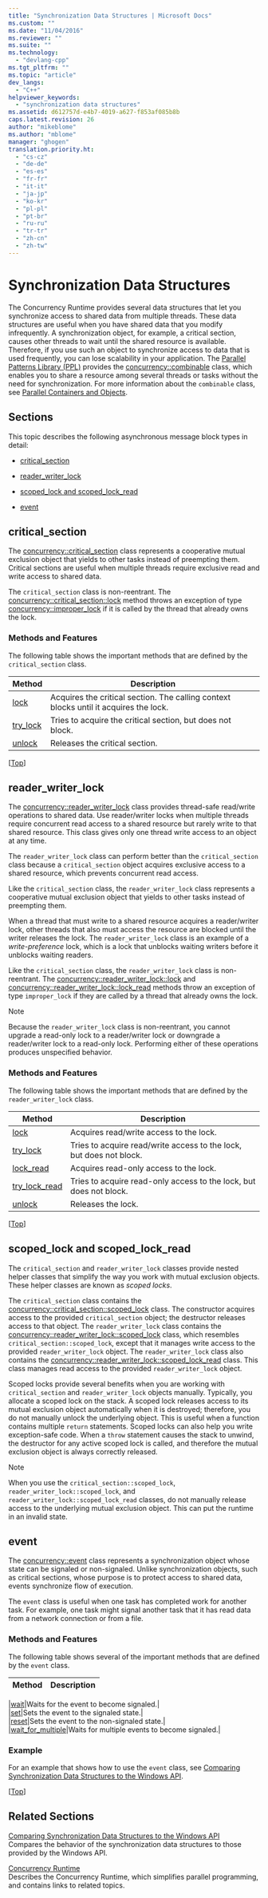 ```yaml
---
title: "Synchronization Data Structures | Microsoft Docs"
ms.custom: ""
ms.date: "11/04/2016"
ms.reviewer: ""
ms.suite: ""
ms.technology: 
  - "devlang-cpp"
ms.tgt_pltfrm: ""
ms.topic: "article"
dev_langs: 
  - "C++"
helpviewer_keywords: 
  - "synchronization data structures"
ms.assetid: d612757d-e4b7-4019-a627-f853af085b8b
caps.latest.revision: 26
author: "mikeblome"
ms.author: "mblome"
manager: "ghogen"
translation.priority.ht: 
  - "cs-cz"
  - "de-de"
  - "es-es"
  - "fr-fr"
  - "it-it"
  - "ja-jp"
  - "ko-kr"
  - "pl-pl"
  - "pt-br"
  - "ru-ru"
  - "tr-tr"
  - "zh-cn"
  - "zh-tw"
---
```

# Synchronization Data Structures
The Concurrency Runtime provides several data structures that let you synchronize access to shared data from multiple threads. These data structures are useful when you have shared data that you modify infrequently. A synchronization object, for example, a critical section, causes other threads to wait until the shared resource is available. Therefore, if you use such an object to synchronize access to data that is used frequently, you can lose scalability in your application. The [Parallel Patterns Library (PPL)](../../parallel/concrt/parallel-patterns-library-ppl.md) provides the [concurrency::combinable](../../parallel/concrt/reference/combinable-class.md) class, which enables you to share a resource among several threads or tasks without the need for synchronization. For more information about the `combinable` class, see [Parallel Containers and Objects](../../parallel/concrt/parallel-containers-and-objects.md).  
  
##  <a name="top"></a> Sections  
 This topic describes the following asynchronous message block types in detail:  
  
-   [critical_section](#critical_section)  
  
-   [reader_writer_lock](#reader_writer_lock)  
  
-   [scoped_lock and scoped_lock_read](#scoped_lock)  
  
-   [event](#event)  
  
##  <a name="critical_section"></a> critical_section  
 The [concurrency::critical_section](../../parallel/concrt/reference/critical-section-class.md) class represents a cooperative mutual exclusion object that yields to other tasks instead of preempting them. Critical sections are useful when multiple threads require exclusive read and write access to shared data.  

 The `critical_section` class is non-reentrant. The [concurrency::critical_section::lock](reference/critical-section-class.md#lock) method throws an exception of type [concurrency::improper_lock](../../parallel/concrt/reference/improper-lock-class.md) if it is called by the thread that already owns the lock.  


  
### Methods and Features  
 The following table shows the important methods that are defined by the `critical_section` class.  
  
|Method|Description|  
|------------|-----------------|  
|[lock](reference/critical-section-class.md#lock)|Acquires the critical section. The calling context blocks until it acquires the lock.|  
|[try_lock](reference/critical-section-class.md#try_lock)|Tries to acquire the critical section, but does not block.|  
|[unlock](reference/critical-section-class.md#unlock)|Releases the critical section.|  
  
 [[Top](#top)]  
  
##  <a name="reader_writer_lock"></a> reader_writer_lock  
 The [concurrency::reader_writer_lock](../../parallel/concrt/reference/reader-writer-lock-class.md) class provides thread-safe read/write operations to shared data. Use reader/writer locks when multiple threads require concurrent read access to a shared resource but rarely write to that shared resource. This class gives only one thread write access to an object at any time.  
  
 The `reader_writer_lock` class can perform better than the `critical_section` class because a `critical_section` object acquires exclusive access to a shared resource, which prevents concurrent read access.  
  
 Like the `critical_section` class, the `reader_writer_lock` class represents a cooperative mutual exclusion object that yields to other tasks instead of preempting them.  
  
 When a thread that must write to a shared resource acquires a reader/writer lock, other threads that also must access the resource are blocked until the writer releases the lock. The `reader_writer_lock` class is an example of a *write-preference* lock, which is a lock that unblocks waiting writers before it unblocks waiting readers.  
  
 Like the `critical_section` class, the `reader_writer_lock` class is non-reentrant. The [concurrency::reader_writer_lock::lock](reference/reader-writer-lock-class.md#lock) and [concurrency::reader_writer_lock::lock_read](reference/reader-writer-lock-class.md#lock_read) methods throw an exception of type `improper_lock` if they are called by a thread that already owns the lock.  


  
> [!NOTE]
>  Because the `reader_writer_lock` class is non-reentrant, you cannot upgrade a read-only lock to a reader/writer lock or downgrade a reader/writer lock to a read-only lock. Performing either of these operations produces unspecified behavior.  
  
### Methods and Features  
 The following table shows the important methods that are defined by the `reader_writer_lock` class.  
  
|Method|Description|  
|------------|-----------------|  
|[lock](reference/reader-writer-lock-class.md#lock)|Acquires read/write access to the lock.|  
|[try_lock](reference/reader-writer-lock-class.md#try_lock)|Tries to acquire read/write access to the lock, but does not block.|  
|[lock_read](reference/reader-writer-lock-class.md#lock_read)|Acquires read-only access to the lock.|  
|[try_lock_read](reference/reader-writer-lock-class.md#try_lock_read)|Tries to acquire read-only access to the lock, but does not block.|  
|[unlock](reference/reader-writer-lock-class.md#unlock)|Releases the lock.|  
  
 [[Top](#top)]  
  
##  <a name="scoped_lock"></a> scoped_lock and scoped_lock_read  
 The `critical_section` and `reader_writer_lock` classes provide nested helper classes that simplify the way you work with mutual exclusion objects. These helper classes are known as *scoped locks*.  
  
 The `critical_section` class contains the [concurrency::critical_section::scoped_lock](reference/critical-section-class.md#critical_section__scoped_lock_class) class. The constructor acquires access to the provided `critical_section` object; the destructor releases access to that object. The `reader_writer_lock` class contains the [concurrency::reader_writer_lock::scoped_lock](reference/reader-writer-lock-class.md#reader_writer_lock__scoped_lock_class) class, which resembles `critical_section::scoped_lock`, except that it manages write access to the provided `reader_writer_lock` object. The `reader_writer_lock` class also contains the [concurrency::reader_writer_lock::scoped_lock_read](reference/reader-writer-lock-class.md#reader_writer_lock__scoped_lock_read_class) class. This class manages read access to the provided `reader_writer_lock` object.  

  
 Scoped locks provide several benefits when you are working with `critical_section` and `reader_writer_lock` objects manually. Typically, you allocate a scoped lock on the stack. A scoped lock releases access to its mutual exclusion object automatically when it is destroyed; therefore, you do not manually unlock the underlying object. This is useful when a function contains multiple `return` statements. Scoped locks can also help you write exception-safe code. When a `throw` statement causes the stack to unwind, the destructor for any active scoped lock is called, and therefore the mutual exclusion object is always correctly released.  
  
> [!NOTE]
>  When you use the `critical_section::scoped_lock`, `reader_writer_lock::scoped_lock`, and `reader_writer_lock::scoped_lock_read` classes, do not manually release access to the underlying mutual exclusion object. This can put the runtime in an invalid state.  
  
##  <a name="event"></a> event  
 The [concurrency::event](../../parallel/concrt/reference/event-class.md) class represents a synchronization object whose state can be signaled or non-signaled. Unlike synchronization objects, such as critical sections, whose purpose is to protect access to shared data, events synchronize flow of execution.  
  
 The `event` class is useful when one task has completed work for another task. For example, one task might signal another task that it has read data from a network connection or from a file.  
  
### Methods and Features  
 The following table shows several of the important methods that are defined by the `event` class.  
  
|Method|Description|  
|------------|-----------------|  

|[wait](reference/event-class.md#wait)|Waits for the event to become signaled.|  
|[set](reference/event-class.md#set)|Sets the event to the signaled state.|  
|[reset](reference/event-class.md#reset)|Sets the event to the non-signaled state.|  
|[wait_for_multiple](reference/event-class.md#wait_for_multiple)|Waits for multiple events to become signaled.|  

  
### Example  
 For an example that shows how to use the `event` class, see [Comparing Synchronization Data Structures to the Windows API](../../parallel/concrt/comparing-synchronization-data-structures-to-the-windows-api.md).  
  
 [[Top](#top)]  
  
## Related Sections  
 [Comparing Synchronization Data Structures to the Windows API](../../parallel/concrt/comparing-synchronization-data-structures-to-the-windows-api.md)  
 Compares the behavior of the synchronization data structures to those provided by the Windows API.  
  
 [Concurrency Runtime](../../parallel/concrt/concurrency-runtime.md)  
 Describes the Concurrency Runtime, which simplifies parallel programming, and contains links to related topics.

